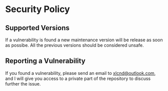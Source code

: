 # Security Policy

## Supported Versions

If a vulnerability is found a new maintenance version will be release
as soon as possibe. All the previous versions should be considered unsafe.


## Reporting a Vulnerability

If you found a vulnerability, please send an email to xlcnd@outlook.com, and I will give you access
to a private part of the repository to discuss further the issue.
